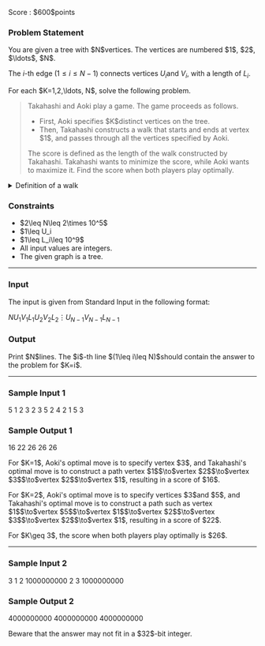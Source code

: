 
<div>

<span>

<span>

<p>
Score : $600$points
</p>

<div>

<section>

### **Problem Statement**

<p>
You are given a tree with $N$vertices.
The vertices are numbered $1$, $2$, $\ldots$, $N$.

The $i$-th edge ($1\leq i\leq N-1$) connects vertices $U_i$and $V_i$, with a length of $L_i$.
</p>

<p>
For each $K=1,2,\ldots, N$, solve the following problem.
</p>

<blockquote>

<p>
Takahashi and Aoki play a game. The game proceeds as follows.
</p>

<ul>

<li>
First, Aoki specifies $K$distinct vertices on the tree.
</li>

<li>
Then, Takahashi constructs a walk that starts and ends at vertex $1$, and passes through all the vertices specified by Aoki.
</li>

</ul>

<p>
The score is defined as the length of the walk constructed by Takahashi. Takahashi wants to minimize the score, while Aoki wants to maximize it.
Find the score when both players play optimally.
</p>

</blockquote>

<details>

<summary>
Definition of a walk
</summary>
A walk on an undirected graph (possibly a tree) is a sequence of $k$vertices and $k-1$edges $v_1,e_1,v_2,\ldots,v_{k-1},e_{k-1},v_k$(where $k$is a positive integer)
    such that edge $e_i$connects vertices $v_i$and $v_{i+1}$. The same vertex or edge can appear multiple times in the sequence.  
    A walk is said to pass through vertex $x$if there exists at least one $i$($1\leq i\leq k$) such that $v_i=x$. (There can be multiple such $i$.)  
    The walk is said to start and end at $v_1$and $v_k$, respectively, and the length of the walk is the sum of the lengths of $e_1$, $e_2$, $\ldots$, $e_{k-1}$.

</details>

</section>

</div>

<div>

<section>

### **Constraints**

<ul>

<li>
$2\leq N\leq 2\times 10^5$
</li>

<li>
$1\leq U_i<V_i\leq N$
</li>

<li>
$1\leq L_i\leq 10^9$
</li>

<li>
All input values are integers.
</li>

<li>
The given graph is a tree.
</li>

</ul>

</section>

</div>

---

<div>

<div>

<section>

### **Input**

<p>
The input is given from Standard Input in the following format:
</p>

<div>

$N$$U_1$$V_1$$L_1$$U_2$$V_2$$L_2$$\vdots$$U_{N-1}$$V_{N-1}$$L_{N-1}$
</div>

</section>

</div>

<div>

<section>

### **Output**

<p>
Print $N$lines.
The $i$-th line $(1\leq i\leq N)$should contain the answer to the problem for $K=i$.
</p>

</section>

</div>

</div>

---

<div>

<section>

### **Sample Input 1**

<div>

5
1 2 3
2 3 5
2 4 2
1 5 3

</div>

</section>

</div>

<div>

<section>

### **Sample Output 1**

<div>

16
22
26
26
26

</div>

<p>
For $K=1$, Aoki's optimal move is to specify vertex $3$, and Takahashi's optimal move is to construct a path vertex $1$$\to$vertex $2$$\to$vertex $3$$\to$vertex $2$$\to$vertex $1$, resulting in a score of $16$.
</p>

<p>
For $K=2$, Aoki's optimal move is to specify vertices $3$and $5$, and Takahashi's optimal move is to construct a path such as vertex $1$$\to$vertex $5$$\to$vertex $1$$\to$vertex $2$$\to$vertex $3$$\to$vertex $2$$\to$vertex $1$, resulting in a score of $22$.
</p>

<p>
For $K\geq 3$, the score when both players play optimally is $26$.
</p>

</section>

</div>

---

<div>

<section>

### **Sample Input 2**

<div>

3
1 2 1000000000
2 3 1000000000

</div>

</section>

</div>

<div>

<section>

### **Sample Output 2**

<div>

4000000000
4000000000
4000000000

</div>

<p>
Beware that the answer may not fit in a $32$-bit integer.
</p>

</section>

</div>

</span>

</span>

</div>
